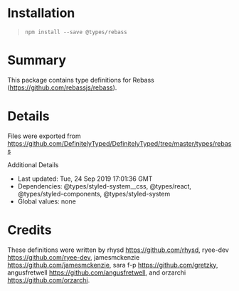# Installation
> `npm install --save @types/rebass`

# Summary
This package contains type definitions for Rebass (https://github.com/rebassjs/rebass).

# Details
Files were exported from https://github.com/DefinitelyTyped/DefinitelyTyped/tree/master/types/rebass

Additional Details
 * Last updated: Tue, 24 Sep 2019 17:01:36 GMT
 * Dependencies: @types/styled-system__css, @types/react, @types/styled-components, @types/styled-system
 * Global values: none

# Credits
These definitions were written by rhysd <https://github.com/rhysd>, ryee-dev <https://github.com/ryee-dev>, jamesmckenzie <https://github.com/jamesmckenzie>, sara f-p <https://github.com/gretzky>, angusfretwell <https://github.com/angusfretwell>, and orzarchi <https://github.com/orzarchi>.
